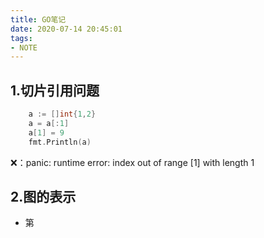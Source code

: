 ```yaml
---
title: GO笔记
date: 2020-07-14 20:45:01
tags:
- NOTE
---
```


## 1.切片引用问题

```go
	a := []int{1,2}
	a = a[:1]
	a[1] = 9
	fmt.Println(a)
```

❌：panic: runtime error: index out of range [1] with length 1

## 2.图的表示

* 第